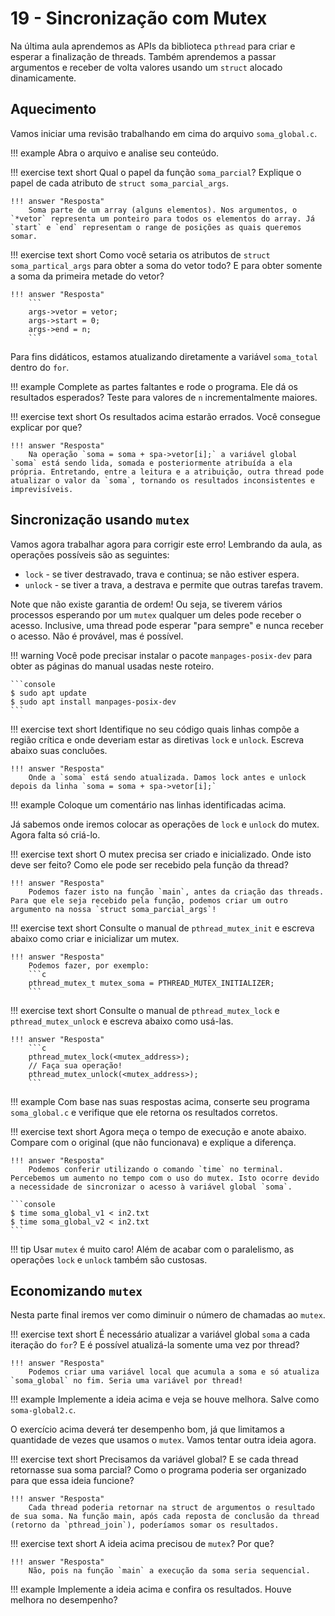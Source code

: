 # 19 - Sincronização com Mutex

Na última aula aprendemos as APIs da biblioteca `pthread` para criar e esperar a finalização de threads. Também aprendemos a passar argumentos e receber de volta valores usando um `struct` alocado dinamicamente.

## Aquecimento

Vamos iniciar uma revisão trabalhando em cima do arquivo `soma_global.c`.

!!! example
    Abra o arquivo e analise seu conteúdo.

!!! exercise text short
    Qual o papel da função `soma_parcial`?  Explique o papel de cada atributo de `struct soma_parcial_args`.

    !!! answer "Resposta"
        Soma parte de um array (alguns elementos). Nos argumentos, o `*vetor` representa um ponteiro para todos os elementos do array. Já `start` e `end` representam o range de posições as quais queremos somar. 

!!! exercise text short
    Como você setaria os atributos de `struct soma_partical_args` para obter a soma do vetor todo? E para obter somente a soma da primeira metade do vetor?

    !!! answer "Resposta"
        ```
        args->vetor = vetor;
        args->start = 0;
        args->end = n;
        ```

Para fins didáticos, estamos atualizando diretamente a variável `soma_total` dentro do `for`.

!!! example
    Complete as partes faltantes e rode o programa. Ele dá os resultados esperados? Teste para valores de `n` incrementalmente maiores.

!!! exercise text short
    Os resultados acima estarão errados. Você consegue explicar por que?

    !!! answer "Resposta"
        Na operação `soma = soma + spa->vetor[i];` a variável global `soma` está sendo lida, somada e posteriormente atribuída a ela própria. Entretando, entre a leitura e a atribuição, outra thread pode atualizar o valor da `soma`, tornando os resultados inconsistentes e imprevisíveis.

## Sincronização usando `mutex`

Vamos agora trabalhar agora para corrigir este erro! Lembrando da aula, as operações possíveis são as seguintes:

* `lock` - se tiver destravado, trava e continua; se não estiver espera.
* `unlock` - se tiver a trava, a destrava e permite que outras tarefas travem.

Note que não existe garantia de ordem! Ou seja, se tiverem vários processos esperando por um `mutex` qualquer um deles pode receber o acesso. Inclusive, uma thread pode esperar "para sempre" e nunca receber o acesso. Não é provável, mas é possível.

!!! warning
    Você pode precisar instalar o pacote `manpages-posix-dev` para obter as páginas do manual usadas neste roteiro.

<div class="termy">

    ```console
    $ sudo apt update
    $ sudo apt install manpages-posix-dev
    ```

</div>

!!! exercise text short
    Identifique no seu código quais linhas compõe a região crítica e onde deveriam estar as diretivas `lock` e `unlock`. Escreva abaixo suas concluões.

    !!! answer "Resposta"
        Onde a `soma` está sendo atualizada. Damos lock antes e unlock depois da linha `soma = soma + spa->vetor[i];`

!!! example
     Coloque um comentário nas linhas identificadas acima.

Já sabemos onde iremos colocar as operações de `lock` e `unlock` do mutex. Agora falta só criá-lo.

!!! exercise text short
    O mutex precisa ser criado e inicializado. Onde isto deve ser feito? Como ele pode ser recebido pela função da thread?

    !!! answer "Resposta"
        Podemos fazer isto na função `main`, antes da criação das threads. Para que ele seja recebido pela função, podemos criar um outro argumento na nossa `struct soma_parcial_args`!

!!! exercise text short
    Consulte o manual de `pthread_mutex_init` e escreva abaixo como criar e inicializar um mutex.

    !!! answer "Resposta"
        Podemos fazer, por exemplo:
        ```c
        pthread_mutex_t mutex_soma = PTHREAD_MUTEX_INITIALIZER;
        ```


!!! exercise text short
    Consulte o manual de `pthread_mutex_lock` e `pthread_mutex_unlock` e escreva abaixo como usá-las.

    !!! answer "Resposta"
        ```c
        pthread_mutex_lock(<mutex_address>);
        // Faça sua operação!
        pthread_mutex_unlock(<mutex_address>);
        ```

!!! example
    Com base nas suas respostas acima, conserte seu programa `soma_global.c` e verifique que ele retorna os resultados corretos.

!!! exercise text short
    Agora meça o tempo de execução e anote abaixo. Compare com o original (que não funcionava) e explique a diferença.

    !!! answer "Resposta"
        Podemos conferir utilizando o comando `time` no terminal. Percebemos um aumento no tempo com o uso do mutex. Isto ocorre devido a necessidade de sincronizar o acesso à variável global `soma`.

<div class="termy">

    ```console
    $ time soma_global_v1 < in2.txt
    $ time soma_global_v2 < in2.txt
    ```

</div>

!!! tip
    Usar `mutex` é muito caro! Além de acabar com o paralelismo, as operações `lock` e `unlock` também são custosas.

## Economizando `mutex`

Nesta parte final iremos ver como diminuir o número de chamadas ao `mutex`.

!!! exercise text short
    É necessário atualizar a variável global `soma` a cada iteração do `for`? E é possível atualizá-la somente uma vez por thread?

    !!! answer "Resposta"
        Podemos criar uma variável local que acumula a soma e só atualiza `soma_global` no fim. Seria uma variável por thread!

!!! example
    Implemente a ideia acima e veja se houve melhora. Salve como `soma-global2.c`.

O exercício acima deverá ter desempenho bom, já que limitamos a quantidade de vezes que usamos o `mutex`. Vamos tentar outra ideia agora.

!!! exercise text  short
    Precisamos da variável global? E se cada thread retornasse sua soma parcial? Como o programa poderia ser organizado para que essa ideia funcione?

    !!! answer "Resposta"
        Cada thread poderia retornar na struct de argumentos o resultado de sua soma. Na função main, após cada reposta de conclusão da thread (retorno da `pthread_join`), poderíamos somar os resultados.

!!! exercise text short
    A ideia acima precisou de `mutex`? Por que?

    !!! answer "Resposta"
        Não, pois na função `main` a execução da soma seria sequencial.

!!! example
    Implemente a ideia acima e confira os resultados. Houve melhora no desempenho?


